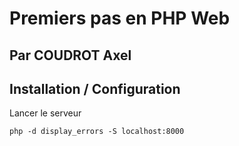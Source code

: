 # Premiers pas en PHP Web

## Par COUDROT Axel

## Installation / Configuration

Lancer le serveur
```
php -d display_errors -S localhost:8000
```
